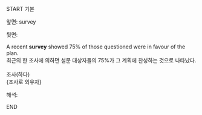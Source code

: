 START
기본

앞면:
survey


뒷면:
<div>A recent <b>survey</b> showed 75% of those questioned were in favour of the plan. </div><div>최근의 한 조사에 의하면 설문 대상자들의 75%가 그 계획에 찬성하는 것으로 나타났다.</div><div><br></div><div>조사(하다)</div><div>{조사로 외우자}</div>


해석:

END